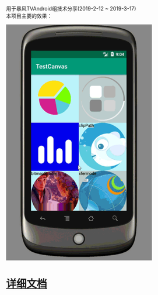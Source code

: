 用于暴风TVAndroid组技术分享(2019-2-12 ~ 2019-3-17)<br>
本项目主要的效果：<br>

<img src="文档/pic/index.gif" width=400> <br>
# [详细文档](https://github.com/chengxiaobo3/TestCanvas/blob/master/%E6%96%87%E6%A1%A3/%E8%87%AA%E5%AE%9A%E4%B9%89%E7%BB%98%E5%88%B6.md)
